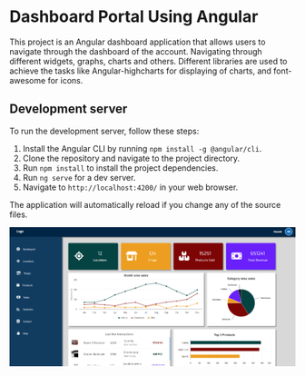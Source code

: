 # Dashboard Portal Using Angular

This project is an Angular dashboard application that allows users to navigate through the dashboard of the account. Navigating through different widgets, graphs, charts and others. Different libraries are used to achieve the tasks like Angular-highcharts for displaying of charts, and font-awesome for icons.

## Development server

To run the development server, follow these steps:

1. Install the Angular CLI by running `npm install -g @angular/cli`.
2. Clone the repository and navigate to the project directory.
3. Run `npm install` to install the project dependencies.
4. Run `ng serve` for a dev server.
5. Navigate to `http://localhost:4200/` in your web browser.

The application will automatically reload if you change any of the source files.

![Screenshot](src/assets/Screenshot.png)
